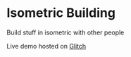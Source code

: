 # Isometric Building
Build stuff in isometric with other people

Live demo hosted on [Glitch](https://isometric-building.glitch.me/)
